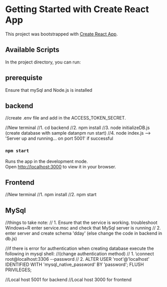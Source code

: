 # Getting Started with Create React App

This project was bootstrapped with [Create React App](https://github.com/facebook/create-react-app).

## Available Scripts

In the project directory, you can run:
## prerequiste
Ensure that mySql and Node.js is installed

## backend

//create .env file and add in the ACCESS_TOKEN_SECRET.

//New terminal
//1. cd backend
//2. npm install
//3. node initializeDB.js (create database with sample datanpm run start)
//4. node index.js --> 'Server up and running... on port 5001' if successful
### `npm start`

Runs the app in the development mode.\
Open [http://localhost:3000](http://localhost:3000) to view it in your browser.

## Frontend
//New terminal
//1. npm install
//2. npm start


## MySql
//things to take note:
// 1. Ensure that the service is working. troubleshoot Windows+R enter service.msc and check that MySql server is running
// 2. enter server and create schema 'dday' (else change the code in backend in db.js)

//if there is error for authentication when creating database execute the following in mysql shell:
//(change authentication method)
// 1. \connect root@localhost:3306 --password
// 2. ALTER USER 'root'@'localhost' IDENTIFIED WITH 'mysql_native_password' BY 'password';
FLUSH PRIVILEGES;



//Local host 5001 for backend
//Local host 3000 for frontend